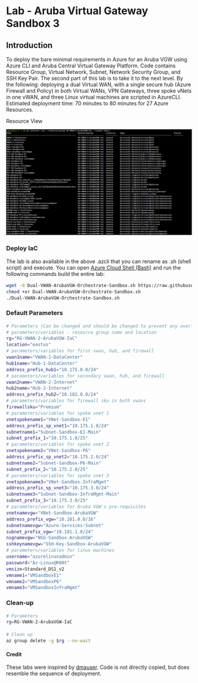 # Lab - Aruba Virtual Gateway Sandbox 3

## Introduction

To deploy the bare minimal requirements in Azure for an Aruba VGW using Azure CLI and Aruba Central Virtual Gateway Platform. Code contains Resource Group, Virtual Network, Subnet, Network Security Group, and SSH Key Pair. The second part of this lab is to take it to the next level. By the following: deploying a dual Virtual WAN, with a single secure hub (Azure Firewall and Policy) in both Virtual WANs, VPN Gateways, three spoke vNets in one vWAN, and three Linux virtual machines are scripted in AzureCLI. Estimated deployment time: 70 minutes to 80 minutes for 27 Azure Resources.

Resource View

![resource view](./Media/dual-vwan-arubavgw-orchestrate-sandbox-example-1.png)

### Deploy IaC

The lab is also available in the above .azcli that you can rename as .sh (shell script) and execute. You can open [Azure Cloud Shell (Bash)](https://shell.azure.com) and run the following commands build the entire lab:

```bash
wget -O Dual-VWAN-ArubaVGW-Orchestrate-Sandbox.sh https://raw.githubusercontent.com/CyberOps-Ninja/Azure-IaC/main/Project-Azure-CLI/ArubaVGW-Sandbox-3/Dual-VWAN-ArubaVGW-Orchestrate-Sandbox.azcli
chmod +xr Dual-VWAN-ArubaVGW-Orchestrate-Sandbox.sh
./Dual-VWAN-ArubaVGW-Orchestrate-Sandbox.sh
```

### Default Parameters

```bash
# Parameters (Can be changed and should be changed to prevent any overlay in your environment)
# parameters/variables - resource group name and location
rg="RG-VWAN-2-ArubaVGW-IaC"
location="eastus"
# parameters/variables for first vwan, hub, and firewall
vwan1name="VWAN-1-DataCenter"
hub1name="Hub-1-DataCenter"
address_prefix_hub1="10.175.0.0/24"
# parameters/variables for secondary vwan, hub, and firewall
vwan2name="VWAN-2-Internet"
hub2name="Hub-2-Internet"
address_prefix_hub2="10.182.0.0/24"
# parameters/variables for firewall sku in both vwans
firewallsku="Premium"
# parameters/variables for spoke vnet 1
vnetspokename1="VNet-Sandbox-E1"
address_prefix_sp_vnet1="10.175.1.0/24"
subnetname1="Subnet-Sandbox-E1-Main"
subnet_prefix_1="10.175.1.0/25"
# parameters/variables for spoke vnet 2
vnetspokename2="VNet-Sandbox-P6"
address_prefix_sp_vnet2="10.175.2.0/24"
subnetname2="Subnet-Sandbox-P6-Main"
subnet_prefix_2="10.175.2.0/25"
# parameters/variables for spoke vnet 3
vnetspokename3="VNet-Sandbox-InfraMgmt"
address_prefix_sp_vnet3="10.175.3.0/24"
subnetname3="Subnet-Sandbox-InfraMgmt-Main"
subnet_prefix_3="10.175.3.0/25"
# parameters/variables for Aruba VGW's pre-requisites
vnetnamevgw="VNet-Sandbox-ArubaVGW"
address_prefix_vgw="10.181.0.0/16"
subnetnamevgw="Azure-Services-Subnet"
subnet_prefix_vgw="10.181.1.0/24"
nsgnamevgw="NSG-Sandbox-ArubaVGW"
sshkeynamevgw="SSH-Key-Sandbox-ArubaVGW"
# parameters/variables for linux machines
username="azurelinuxadmin"
password="Az-Linux@R00t"
vmsize=Standard_DS1_v2
vmname1="VMSandboxE1"
vmname2="VMSandboxP6"
vmname3="VMSandboxInfraMgmt"
```

### Clean-up

```bash
# Parameters 
rg=RG-VWAN-2-ArubaVGW-IaC

# Clean up
az group delete -g $rg --no-wait 
```

#### Credit

These labs were inspired by [dmauser](https://github.com/dmauser). Code is not directly copied, but does resemble the sequence of deployment.

